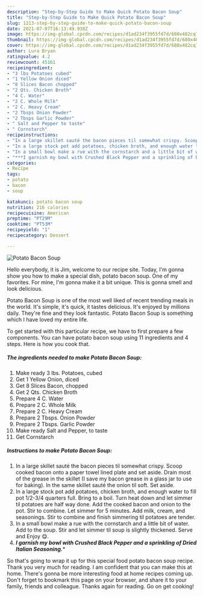 ```yaml
---
description: "Step-by-Step Guide to Make Quick Potato Bacon Soup"
title: "Step-by-Step Guide to Make Quick Potato Bacon Soup"
slug: 1213-step-by-step-guide-to-make-quick-potato-bacon-soup
date: 2021-07-07T16:13:49.938Z
image: https://img-global.cpcdn.com/recipes/d1ad234f3955fd7d/680x482cq70/potato-bacon-soup-recipe-main-photo.jpg
thumbnail: https://img-global.cpcdn.com/recipes/d1ad234f3955fd7d/680x482cq70/potato-bacon-soup-recipe-main-photo.jpg
cover: https://img-global.cpcdn.com/recipes/d1ad234f3955fd7d/680x482cq70/potato-bacon-soup-recipe-main-photo.jpg
author: Lura Bryan
ratingvalue: 4.2
reviewcount: 45161
recipeingredient:
- "3 lbs Potatoes cubed"
- "1 Yellow Onion diced"
- "8 Slices Bacon chopped"
- "2 Qts. Chicken Broth"
- "4 C. Water"
- "2 C. Whole Milk"
- "2 C. Heavy Cream"
- "2 Tbsps Onion Powder"
- "2 Tbsps Garlic Powder"
- " Salt and Pepper to taste"
- " Cornstarch"
recipeinstructions:
- "In a large skillet sauté the bacon pieces til somewhat crispy. Scoop cooked bacon onto a paper towel lined plate and set aside. Drain most of the grease in the skillet (I save my bacon grease in a glass jar to use for baking). In the same skillet sauté the onion til soft. Set aside."
- "In a large stock pot add potatoes, chicken broth, and enough water to fill pot 1/2-3/4 quarters full. Bring to a boil. Turn heat down and let simmer til potatoes are half way done. Add the cooked bacon and onion to the pot. Stir to combine. Let simmer for 5 minutes. Add milk, cream, and seasonings. Stir to combine and finish simmering til potatoes are tender."
- "In a small bowl make a rue with the cornstarch and a little bit of water. Add to the soup. Stir and let simmer til soup is slightly thickened. Serve and Enjoy 😋."
- "***I garnish my bowl with Crushed Black Pepper and a sprinkling of Dried Italian Seasoning.****"
categories:
- Recipe
tags:
- potato
- bacon
- soup

katakunci: potato bacon soup 
nutrition: 216 calories
recipecuisine: American
preptime: "PT29M"
cooktime: "PT53M"
recipeyield: "1"
recipecategory: Dessert

---
```



![Potato Bacon Soup](https://img-global.cpcdn.com/recipes/d1ad234f3955fd7d/680x482cq70/potato-bacon-soup-recipe-main-photo.jpg)

Hello everybody, it is Jim, welcome to our recipe site. Today, I'm gonna show you how to make a special dish, potato bacon soup. One of my favorites. For mine, I'm gonna make it a bit unique. This is gonna smell and look delicious.

Potato Bacon Soup is one of the most well liked of recent trending meals in the world. It's simple, it's quick, it tastes delicious. It's enjoyed by millions daily. They're fine and they look fantastic. Potato Bacon Soup is something which I have loved my entire life.




To get started with this particular recipe, we have to first prepare a few components. You can have potato bacon soup using 11 ingredients and 4 steps. Here is how you cook that.

<!--inarticleads1-->

##### The ingredients needed to make Potato Bacon Soup:

1. Make ready 3 lbs. Potatoes, cubed
1. Get 1 Yellow Onion, diced
1. Get 8 Slices Bacon, chopped
1. Get 2 Qts. Chicken Broth
1. Prepare 4 C. Water
1. Prepare 2 C. Whole Milk
1. Prepare 2 C. Heavy Cream
1. Prepare 2 Tbsps. Onion Powder
1. Prepare 2 Tbsps. Garlic Powder
1. Make ready  Salt and Pepper, to taste
1. Get  Cornstarch




<!--inarticleads2-->

##### Instructions to make Potato Bacon Soup:

1. In a large skillet sauté the bacon pieces til somewhat crispy. Scoop cooked bacon onto a paper towel lined plate and set aside. Drain most of the grease in the skillet (I save my bacon grease in a glass jar to use for baking). In the same skillet sauté the onion til soft. Set aside.
1. In a large stock pot add potatoes, chicken broth, and enough water to fill pot 1/2-3/4 quarters full. Bring to a boil. Turn heat down and let simmer til potatoes are half way done. Add the cooked bacon and onion to the pot. Stir to combine. Let simmer for 5 minutes. Add milk, cream, and seasonings. Stir to combine and finish simmering til potatoes are tender.
1. In a small bowl make a rue with the cornstarch and a little bit of water. Add to the soup. Stir and let simmer til soup is slightly thickened. Serve and Enjoy 😋.
1. ***I garnish my bowl with Crushed Black Pepper and a sprinkling of Dried Italian Seasoning.****




So that's going to wrap it up for this special food potato bacon soup recipe. Thank you very much for reading. I am confident that you can make this at home. There's gonna be more interesting food at home recipes coming up. Don't forget to bookmark this page on your browser, and share it to your family, friends and colleague. Thanks again for reading. Go on get cooking!
